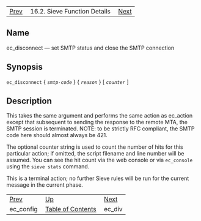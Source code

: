 |     |     |     |
| --- | --- | --- |
| [Prev](sieve.ref.ec_config)  | 16.2. Sieve Function Details |  [Next](sieve.ref.ec_div) |

<a name="sieve.ref.ec_disconnect"></a>
## Name

ec_disconnect — set SMTP status and close the SMTP connection

## Synopsis

`ec_disconnect` { *`smtp-code`* } { *`reason`* } [ *`counter`* ]

<a name="idp29316784"></a>
## Description

This takes the same argument and performs the same action as ec_action except that subsequent to sending the response to the remote MTA, the SMTP session is terminated. NOTE: to be strictly RFC compliant, the SMTP code here should almost always be 421.

The optional counter string is used to count the number of hits for this particular action; if omitted, the script filename and line number will be assumed. You can see the hit count via the web console or via `ec_console` using the `sieve stats` command.

This is a terminal action; no further Sieve rules will be run for the current message in the current phase.


|     |     |     |
| --- | --- | --- |
| [Prev](sieve.ref.ec_config)  | [Up](sieve.ref.files) |  [Next](sieve.ref.ec_div) |
| ec_config  | [Table of Contents](index) |  ec_div |
